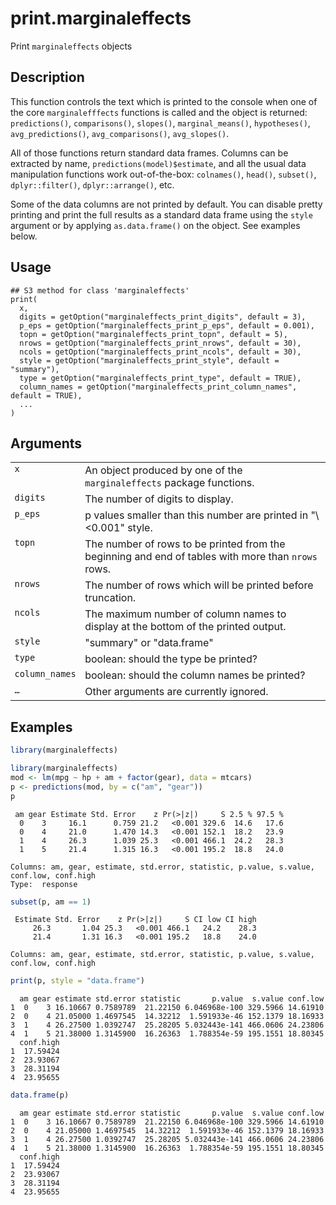 
# print.marginaleffects

Print <code>marginaleffects</code> objects

## Description

This function controls the text which is printed to the console when one
of the core <code>marginalefffects</code> functions is called and the
object is returned: <code>predictions()</code>,
<code>comparisons()</code>, <code>slopes()</code>,
<code>marginal_means()</code>, <code>hypotheses()</code>,
<code>avg_predictions()</code>, <code>avg_comparisons()</code>,
<code>avg_slopes()</code>.

All of those functions return standard data frames. Columns can be
extracted by name, <code>predictions(model)$estimate</code>, and all the
usual data manipulation functions work out-of-the-box:
<code>colnames()</code>, <code>head()</code>, <code>subset()</code>,
<code>dplyr::filter()</code>, <code>dplyr::arrange()</code>, etc.

Some of the data columns are not printed by default. You can disable
pretty printing and print the full results as a standard data frame
using the <code>style</code> argument or by applying
<code>as.data.frame()</code> on the object. See examples below.

## Usage

<pre><code class='language-R'>## S3 method for class 'marginaleffects'
print(
  x,
  digits = getOption("marginaleffects_print_digits", default = 3),
  p_eps = getOption("marginaleffects_print_p_eps", default = 0.001),
  topn = getOption("marginaleffects_print_topn", default = 5),
  nrows = getOption("marginaleffects_print_nrows", default = 30),
  ncols = getOption("marginaleffects_print_ncols", default = 30),
  style = getOption("marginaleffects_print_style", default = "summary"),
  type = getOption("marginaleffects_print_type", default = TRUE),
  column_names = getOption("marginaleffects_print_column_names", default = TRUE),
  ...
)
</code></pre>

## Arguments

<table>
<tr>
<td style="white-space: nowrap; font-family: monospace; vertical-align: top">
<code id="print.marginaleffects_:_x">x</code>
</td>
<td>
An object produced by one of the <code>marginaleffects</code> package
functions.
</td>
</tr>
<tr>
<td style="white-space: nowrap; font-family: monospace; vertical-align: top">
<code id="print.marginaleffects_:_digits">digits</code>
</td>
<td>
The number of digits to display.
</td>
</tr>
<tr>
<td style="white-space: nowrap; font-family: monospace; vertical-align: top">
<code id="print.marginaleffects_:_p_eps">p_eps</code>
</td>
<td>
p values smaller than this number are printed in "\<0.001" style.
</td>
</tr>
<tr>
<td style="white-space: nowrap; font-family: monospace; vertical-align: top">
<code id="print.marginaleffects_:_topn">topn</code>
</td>
<td>
The number of rows to be printed from the beginning and end of tables
with more than <code>nrows</code> rows.
</td>
</tr>
<tr>
<td style="white-space: nowrap; font-family: monospace; vertical-align: top">
<code id="print.marginaleffects_:_nrows">nrows</code>
</td>
<td>
The number of rows which will be printed before truncation.
</td>
</tr>
<tr>
<td style="white-space: nowrap; font-family: monospace; vertical-align: top">
<code id="print.marginaleffects_:_ncols">ncols</code>
</td>
<td>
The maximum number of column names to display at the bottom of the
printed output.
</td>
</tr>
<tr>
<td style="white-space: nowrap; font-family: monospace; vertical-align: top">
<code id="print.marginaleffects_:_style">style</code>
</td>
<td>
"summary" or "data.frame"
</td>
</tr>
<tr>
<td style="white-space: nowrap; font-family: monospace; vertical-align: top">
<code id="print.marginaleffects_:_type">type</code>
</td>
<td>
boolean: should the type be printed?
</td>
</tr>
<tr>
<td style="white-space: nowrap; font-family: monospace; vertical-align: top">
<code id="print.marginaleffects_:_column_names">column_names</code>
</td>
<td>
boolean: should the column names be printed?
</td>
</tr>
<tr>
<td style="white-space: nowrap; font-family: monospace; vertical-align: top">
<code id="print.marginaleffects_:_...">…</code>
</td>
<td>
Other arguments are currently ignored.
</td>
</tr>
</table>

## Examples

``` r
library(marginaleffects)

library(marginaleffects)
mod <- lm(mpg ~ hp + am + factor(gear), data = mtcars)
p <- predictions(mod, by = c("am", "gear"))
p
```


     am gear Estimate Std. Error    z Pr(>|z|)     S 2.5 % 97.5 %
      0    3     16.1      0.759 21.2   <0.001 329.6  14.6   17.6
      0    4     21.0      1.470 14.3   <0.001 152.1  18.2   23.9
      1    4     26.3      1.039 25.3   <0.001 466.1  24.2   28.3
      1    5     21.4      1.315 16.3   <0.001 195.2  18.8   24.0

    Columns: am, gear, estimate, std.error, statistic, p.value, s.value, conf.low, conf.high 
    Type:  response 

``` r
subset(p, am == 1)
```


     Estimate Std. Error    z Pr(>|z|)     S CI low CI high
         26.3       1.04 25.3   <0.001 466.1   24.2    28.3
         21.4       1.31 16.3   <0.001 195.2   18.8    24.0

    Columns: am, gear, estimate, std.error, statistic, p.value, s.value, conf.low, conf.high 

``` r
print(p, style = "data.frame")
```

      am gear estimate std.error statistic       p.value  s.value conf.low
    1  0    3 16.10667 0.7589789  21.22150 6.046968e-100 329.5966 14.61910
    2  0    4 21.05000 1.4697545  14.32212  1.591933e-46 152.1379 18.16933
    3  1    4 26.27500 1.0392747  25.28205 5.032443e-141 466.0606 24.23806
    4  1    5 21.38000 1.3145900  16.26363  1.788354e-59 195.1551 18.80345
      conf.high
    1  17.59424
    2  23.93067
    3  28.31194
    4  23.95655

``` r
data.frame(p)
```

      am gear estimate std.error statistic       p.value  s.value conf.low
    1  0    3 16.10667 0.7589789  21.22150 6.046968e-100 329.5966 14.61910
    2  0    4 21.05000 1.4697545  14.32212  1.591933e-46 152.1379 18.16933
    3  1    4 26.27500 1.0392747  25.28205 5.032443e-141 466.0606 24.23806
    4  1    5 21.38000 1.3145900  16.26363  1.788354e-59 195.1551 18.80345
      conf.high
    1  17.59424
    2  23.93067
    3  28.31194
    4  23.95655

